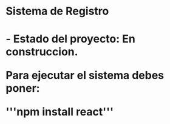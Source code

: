 <H1> Sistema de Registro <h1>
- Estado del proyecto: En construccion.

Para ejecutar el sistema debes poner: 

'''npm install react'''
